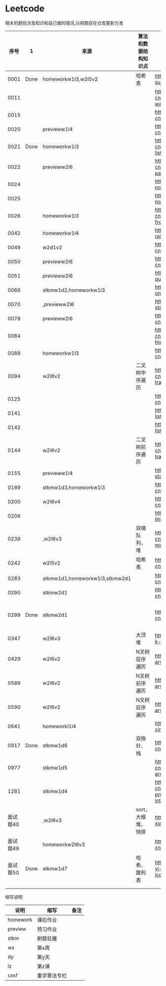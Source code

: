 # Leetcode 

相关的题目涉及知识和自己做的情况,以把题目在仓库更新为准

|序号|1|来源|算法和数据结构知识点|链接|其他知识点|备注|2|3|4|5|
|---|---|---|---|---|---|---|---|---|---|---|
|0001|Done|homeworkw1l3,w2l5v2|哈希表|https://leetcode-cn.com/problems/two-sum/|
|0011||||https://leetcode-cn.com/problems/container-with-most-water/|||
|0015||||https://leetcode-cn.com/problems/3sum/|||
|0020||previeww1l4||https://leetcode-cn.com/problems/valid-parentheses/|||
|0021|Done|homeworkw1l3||https://leetcode-cn.com/problems/merge-two-sorted-lists/|||
|0022||previeww2l6||https://leetcode-cn.com/problems/generate-parentheses/|||
|0024||||https://leetcode.com/problems/swap-nodes-in-pairs/|||
|0025||||https://leetcode.com/problems/reverse-nodes-in-k-group/|||
|0026||homeworkw1l3||https://leetcode-cn.com/problems/remove-duplicates-from-sorted-array/|||
|0042||homeworkw1l4||https://leetcode.com/problems/trapping-rain-water/|||
|0049||w2d1v2||https://leetcode-cn.com/problems/group-anagrams/|||
|0050||previeww2l6||https://leetcode-cn.com/problems/powx-n/|||
|0051||previeww2l6||https://leetcode-cn.com/problems/n-queens/|||
|0066||stkmw1d2,homeworkw1l3||https://leetcode-cn.com/problems/plus-one/|||
|0070||,previeww2l6||https://leetcode.com/problems/climbing-stairs/|||
|0078||previeww2l6||https://leetcode-cn.com/problems/subsets/|||
|0084||||https://leetcode-cn.com/problems/largest-rectangle-in-histogram/|||
|0088||homeworkw1l3||https://leetcode-cn.com/problems/merge-sorted-array/|||
|0094||w2l6v2|二叉树中序遍历|https://leetcode-cn.com/problems/binary-tree-inorder-traversal/|||
|0125||||https://leetcode-cn.com/problems/valid-palindrome/|||
|0141||||https://leetcode.com/problems/linked-list-cycle/|||
|0142||||https://leetcode.com/problems/linked-list-cycle-ii/|||
|0144||w2l6v2|二叉树前序遍历|https://leetcode-cn.com/problems/binary-tree-preorder-traversal/|||
|0155||previeww1l4||https://leetcode-cn.com/problems/min-stack/|||
|0189||stkmw1d3,homeworkw1l3||https://leetcode-cn.com/problems/rotate-array/|||
|0200||w2l6v4||https://leetcode-cn.com/problems/number-of-islands/|||
|0206||||https://leetcode.com/problems/reverse-linked-list/|||
|0239||,w2l6v3|双端队列，堆|https://leetcode-cn.com/problems/sliding-window-maximum/|||
|0242||w2l5v2|哈希表|https://leetcode-cn.com/problems/valid-anagram/|||
|0283||stkmw1d1,homeworkw1l3,stkmw2d1||https://leetcode-cn.com/problems/move-zeroes/|||
|0290||stkmw2d1||https://leetcode-cn.com/problems/word-pattern/|||
|0299|Done|stkmw2d1||https://leetcode-cn.com/problems/bulls-and-cows/|上周google面经的原题||
|0347||w2l6v3|大顶堆|https://leetcode-cn.com/problems/top-k-frequent-elements/||
|0429||w2l6v2|N叉树层序遍历|https://leetcode-cn.com/problems/n-ary-tree-level-order-traversal/|||
|0589||w2l6v2|N叉树前序遍历|https://leetcode-cn.com/problems/n-ary-tree-preorder-traversal|||
|0590||w2l6v2|N叉树后序遍历|https://leetcode-cn.com/problems/n-ary-tree-postorder-traversal/|||
|0641||homeworkl1l4||https://leetcode.com/problems/design-circular-deque|||
|0917|Done|stkmw1d6|双指针、栈|https://leetcode-cn.com/problems/reverse-only-letters/|||
|0977||stkmw1d5||https://leetcode-cn.com/problems/squares-of-a-sorted-array/||||
|1281||stkmw1d4||https://leetcode-cn.com/problems/subtract-the-product-and-sum-of-digits-of-an-integer/|||
|面试题40||,w2l6v3|sort，大根堆，快排|https://leetcode-cn.com/problems/zui-xiao-de-kge-shu-lcof/|||
|面试题49||homeworkw2l6v3||https://leetcode-cn.com/problems/chou-shu-lcof/|和264题相同|||
|面试题50|Done|stkmw1d7|哈希、散列表|https://leetcode-cn.com/problems/di-yi-ge-zhi-chu-xian-yi-ci-de-zi-fu-lcof/|||
||||||||
||||||||

缩写说明

|说明|缩写|备注|
|---|---|---|
|homework|课后作业|
|preview|预习作业|
|stkm|刷题狂魔|
|wx|第x周|
|dy|第y天|
|lz|第z课|
|cxsf|重学算法专栏|
